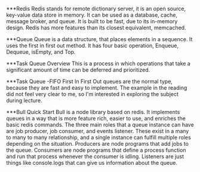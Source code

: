 ***Redis
Redis stands for remote dictionary server, it is an open source, key-value data store in memory. It can be used as a database, cache, message broker, and queue. It is built to be fast, due to its in-memory design. Redis has more features than its closest equivalent, memcached.

***Queue
Queue is a data structure, that places elements in a sequence. It uses the first in first out method. It has four basic operation, Enqueue, Dequeue, isEmpty, and Top.

***Task Queue Overview
This is a process in which operations that take a significant amount of time can be deferred and prioritized.

***Task Queue -FIFO
First In First Out queues are the normal type, because they are fast and easy to implement. The example in the reading did not feel very clear to me, so I'm interested in exploring the subject during lecture.

***Bull Quick Start
Bull is a node library based on redis. It implements queues in a way that is more feature rich, easier to use, and enriches the basic redis commands. The three main roles that a queue instance can have are job producer, job consumer, and events listener. These exist in a many to many to many relationship, and a single instance can fulfill multiple roles depending on the situation. Producers are node programs that add jobs to the queue. Consumers are node programs that define a process function and run that process whenever the consumer is idling. Listeners are just things like console.logs that can give us information about the queue.